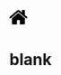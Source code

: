 [<img src="./photos/logo/home.png" alt="Home" width="32" height="32">](https://kfir4444.github.io/tcesc/)

# blank